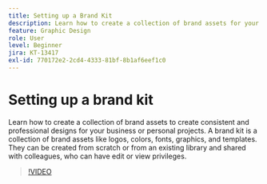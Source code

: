 ```yaml
---
title: Setting up a Brand Kit
description: Learn how to create a collection of brand assets for your business or personal projects
feature: Graphic Design
role: User
level: Beginner
jira: KT-13417
exl-id: 770172e2-2cd4-4333-81bf-8b1af6eef1c0
---
```

# Setting up a brand kit

Learn how to create a collection of brand assets to create consistent and professional designs for your business or personal projects. A brand kit is a collection of brand assets like logos, colors, fonts, graphics, and templates. They can be created from scratch or from an existing library and shared with colleagues, who can have edit or view privileges.

>[!VIDEO](https://video.tv.adobe.com/v/3420218?quality=12&learn=on&hidetitle=true)
